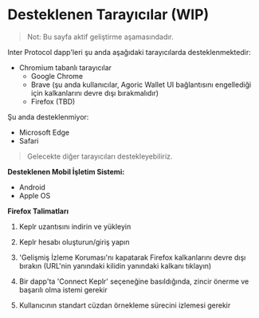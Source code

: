 # Desteklenen Tarayıcılar (WIP)

>Not: Bu sayfa aktif geliştirme aşamasındadır.

Inter Protocol dapp'leri şu anda aşağıdaki tarayıcılarda desteklenmektedir:

- Chromium tabanlı tarayıcılar
    - Google Chrome
    - Brave (şu anda kullanıcılar, Agoric Wallet UI bağlantısını engellediği için kalkanlarını devre dışı bırakmalıdır)
    - Firefox (TBD)

Şu anda desteklenmiyor:
 - Microsoft Edge
 - Safari

> Gelecekte diğer tarayıcıları destekleyebiliriz.


__Desteklenen Mobil İşletim Sistemi:__

- Android
- Apple OS

__Firefox Talimatları__

1. Keplr uzantısını indirin ve yükleyin

2. Keplr hesabı oluşturun/giriş yapın

3. 'Gelişmiş İzleme Koruması'nı kapatarak Firefox kalkanlarını devre dışı bırakın (URL'nin yanındaki kilidin yanındaki kalkanı tıklayın)

4. Bir dapp'ta 'Connect Keplr' seçeneğine basıldığında, zincir önerme ve başarılı olma istemi gerekir

5. Kullanıcının standart cüzdan örnekleme sürecini izlemesi gerekir